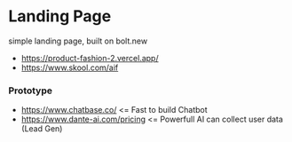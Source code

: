 # Landing Page
simple landing page, built on bolt.new
- https://product-fashion-2.vercel.app/
- https://www.skool.com/aif

### Prototype
- https://www.chatbase.co/   <= Fast to build Chatbot
- https://www.dante-ai.com/pricing   <= Powerfull AI can collect user data (Lead Gen)

